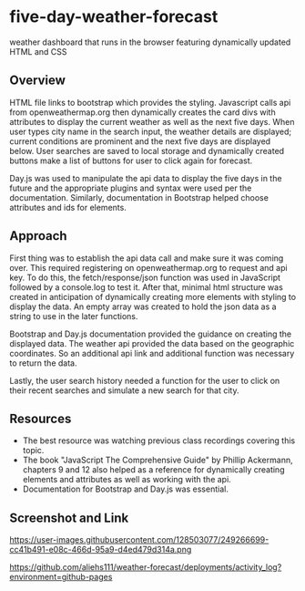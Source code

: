 # five-day-weather-forecast 

weather dashboard that runs in the browser featuring dynamically updated HTML and CSS

## Overview

HTML file links to bootstrap which provides the styling.  Javascript calls api from openweathermap.org then dynamically creates the card divs with attributes to display the current weather as well as the next five days.  When user types city name in the search input, the weather details are displayed; current conditions are prominent and the next five days are displayed below.  User searches are saved to local storage and dynamically created buttons make a list of buttons for user to click again for forecast.

Day.js was used to manipulate the api data to display the five days in the future and the appropriate plugins and syntax were used per the documentation.  Similarly, documentation in Bootstrap helped choose attributes and ids for elements.

## Approach

First thing was to establish the api data call and make sure it was coming over.  This required registering on openweathermap.org to request and api key.  To do this, the fetch/response/json function was used in JavaScript followed by a console.log to test it.   After that, minimal html structure was created in anticipation of dynamically creating more elements with styling to display the data.  An empty array was created to hold the json data as a string to use in the later functions.

Bootstrap and Day.js documentation provided the guidance on creating the displayed data. The weather api provided the data based on the geographic coordinates.  So an additional api link and additional function was necessary to return the data.

Lastly, the user search history needed a function for the user to click on their recent searches and simulate a new search for that city.

## Resources

 - The best resource was watching previous class recordings covering this topic.
 - The book "JavaScript The Comprehensive Guide" by Phillip Ackermann, chapters 9 and 12 also helped as a reference for dynamically creating elements and attributes as well as working with the api.
 - Documentation for Bootstrap and Day.js was essential. 

 ## Screenshot and Link
https://user-images.githubusercontent.com/128503077/249266699-cc41b491-e08c-466d-95a9-d4ed479d314a.png

https://github.com/aliehs111/weather-forecast/deployments/activity_log?environment=github-pages


